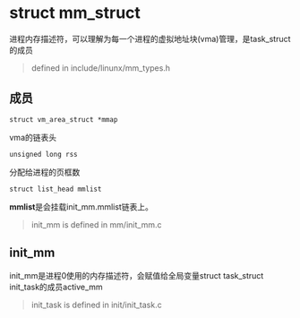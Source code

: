 # struct mm_struct

进程内存描述符，可以理解为每一个进程的虚拟地址块(vma)管理，是task_struct的成员
> defined in include/linunx/mm_types.h

## 成员
```
struct vm_area_struct *mmap
```
vma的链表头

```
unsigned long rss
```
分配给进程的页框数

```
struct list_head mmlist
```
**mmlist**是会挂载init_mm.mmlist链表上。
> init_mm is defined in mm/init_mm.c


## init_mm
init_mm是进程0使用的内存描述符，会赋值给全局变量struct task_struct init_task的成员active_mm
>init_task is defined in init/init_task.c

